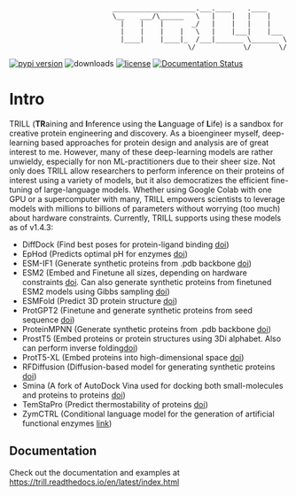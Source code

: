                               _____________________.___.____    .____     
                              \__    ___/\______   \   |    |   |    |    
                                |    |    |       _/   |    |   |    |    
                                |    |    |    |   \   |    |___|    |___ 
                                |____|    |____|_  /___|_______ \_______ \
                                                 \/            \/       \/

[![pypi version](https://img.shields.io/pypi/v/trill-proteins?color=blueviolet&style=flat-square)](https://pypi.org/project/trill-proteins)
![downloads](https://img.shields.io/pypi/dm/trill-proteins?color=blueviolet&style=flat-square)
[![license](https://img.shields.io/pypi/l/trill-proteins?color=blueviolet&style=flat-square)](LICENSE)
[![Documentation Status](https://readthedocs.org/projects/trill/badge/?version=latest&style=flat-square)](https://trill.readthedocs.io/en/latest/?badge=latest)
<!---![status](https://github.com/martinez-zacharya/TRILL/workflows/CI/badge.svg?style=flat-square&color=blueviolet)--->
# Intro
TRILL (**TR**aining and **I**nference using the **L**anguage of **L**ife) is a sandbox for creative protein engineering and discovery. As a bioengineer myself, deep-learning based approaches for protein design and analysis are of great interest to me. However, many of these deep-learning models are rather unwieldy, especially for non ML-practitioners due to their sheer size. Not only does TRILL allow researchers to perform inference on their proteins of interest using a variety of models, but it also democratizes the efficient fine-tuning of large-language models. Whether using Google Colab with one GPU or a supercomputer with many, TRILL empowers scientists to leverage models with millions to billions of parameters without worrying (too much) about hardware constraints. Currently, TRILL supports using these models as of v1.4.3:
- DiffDock (Find best poses for protein-ligand binding [doi](https://doi.org/10.48550/arXiv.2210.01776))
- EpHod (Predicts optimal pH for enzymes [doi](https://doi.org/10.1101/2023.06.22.544776))
- ESM-IF1 (Generate synthetic proteins from .pdb backbone [doi](https://doi.org/10.1101/2022.04.10.487779))
- ESM2 (Embed and Finetune all sizes, depending on hardware constraints [doi](https://doi.org/10.1101/2022.07.20.500902). Can also generate synthetic proteins from finetuned ESM2 models using Gibbs sampling [doi](https://doi.org/10.1101/2021.01.26.428322))
- ESMFold (Predict 3D protein structure [doi](https://doi.org/10.1101/2022.07.20.500902))
- ProtGPT2 (Finetune and generate synthetic proteins from seed sequence [doi](https://doi.org/10.1038/s41467-022-32007-7))
- ProteinMPNN (Generate synthetic proteins from .pdb backbone [doi](https://doi.org/10.1101/2022.06.03.494563))
- ProstT5 (Embed proteins or protein structures using 3Di alphabet. Also can perform inverse folding[doi](https://doi.org/10.1101/2023.07.23.550085))
- ProtT5-XL (Embed proteins into high-dimensional space [doi](https://doi.org/10.1109/TPAMI.2021.3095381))
- RFDiffusion (Diffusion-based model for generating synthetic proteins [doi](https://doi.org/10.1101/2022.12.09.519842))
- Smina (A fork of AutoDock Vina used for docking both small-molecules and proteins to proteins [doi](https://doi.org/10.1021/ci300604z))
- TemStaPro (Predict thermostability of proteins [doi](https://doi.org/10.1101/2023.03.27.534365))
- ZymCTRL (Conditional language model for the generation of artificial functional enzymes [link](https://www.mlsb.io/papers_2022/ZymCTRL_a_conditional_language_model_for_the_controllable_generation_of_artificial_enzymes.pdf))


## Documentation
Check out the documentation and examples at https://trill.readthedocs.io/en/latest/index.html
